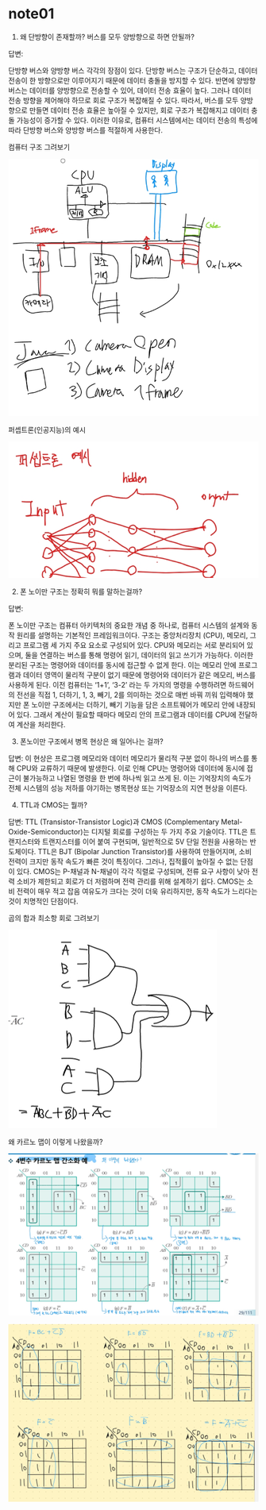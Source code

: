 # note01

1. 왜 단방향이 존재할까? 버스를 모두 양방향으로 하면 안될까?

답변: 

단방향 버스와 양방향 버스 각각의 장점이 있다. 단방향 버스는 구조가 단순하고, 데이터 전송이 한 방향으로만 이루어지기 때문에 데이터 충돌을 방지할 수 있다. 반면에 양방향 버스는 데이터를 양방향으로 전송할 수 있어, 데이터 전송 효율이 높다. 그러나 데이터 전송 방향을 제어해야 하므로 회로 구조가 복잡해질 수 있다. 따라서, 버스를 모두 양방향으로 만들면 데이터 전송 효율은 높아질 수 있지만, 회로 구조가 복잡해지고 데이터 충돌 가능성이 증가할 수 있다. 이러한 이유로, 컴퓨터 시스템에서는 데이터 전송의 특성에 따라 단방향 버스와 양방향 버스를 적절하게 사용한다.

컴퓨터 구조 그려보기

![Screenshot_2024-03-22-13-11-52-447.jpeg](0317e72c3f6b44169274dc46324340c2/Screenshot_2024-03-22-13-11-52-447.jpeg)

퍼셉트론(인공지능)의 예시

![Screenshot_2024-03-22-13-16-32-394.jpeg](0317e72c3f6b44169274dc46324340c2/Screenshot_2024-03-22-13-16-32-394.jpeg)

2. 폰 노이만 구조는 정확히 뭐를 말하는걸까?

답변: 

폰 노이만 구조는 컴퓨터 아키텍처의 중요한 개념 중 하나로, 컴퓨터 시스템의 설계와 동작 원리를 설명하는 기본적인 프레임워크이다.  구조는 중앙처리장치 (CPU), 메모리, 그리고 프로그램 세 가지 주요 요소로 구성되어 있다. CPU와 메모리는 서로 분리되어 있으며, 둘을 연결하는 버스를 통해 명령어 읽기, 데이터의 읽고 쓰기가 가능하다. 이러한 분리된 구조는 명령어와 데이터를 동시에 접근할 수 없게 한다. 이는 메모리 안에 프로그램과 데이터 영역이 물리적 구분이 없기 때문에 명령어와 데이터가 같은 메모리, 버스를 사용하게 된다. 이전 컴퓨터는 ‘1+1’, ‘3-2’ 라는 두 가지의 명령을 수행하려면 하드웨어의 전선을 직접 1, 더하기, 1, 3, 빼기, 2를 의미하는 것으로 매번 바꿔 끼워 입력해야 했지만 폰 노이만 구조에서는 더하기, 빼기 기능을 담은 소프트웨어가 메모리 안에 내장되어 있다. 그래서 계산이 필요할 때마다 메모리 안의 프로그램과 데이터를 CPU에 전달하여 계산을 처리한다.

3. 폰노이만 구조에서 병목 현상은 왜 일어나는 걸까?

답변: 이 현상은 프로그램 메모리와 데이터 메모리가 물리적 구분 없이 하나의 버스를 통해 CPU와 교류하기 때문에 발생한다. 이로 인해 CPU는 명령어와 데이터에 동시에 접근이 불가능하고 나열된 명령을 한 번에 하나씩 읽고 쓰게 된. 이는 기억장치의 속도가 전체 시스템의 성능 저하를 야기하는 병목현상 또는 기억장소의 지연 현상을 이른다.

4. TTL과 CMOS는 뭘까?

답변: TTL (Transistor-Transistor Logic)과 CMOS (Complementary Metal-Oxide-Semiconductor)는 디지털 회로를 구성하는 두 가지 주요 기술이다. TTL은 트랜지스터와 트랜지스터를 이어 붙여 구현되며, 일반적으로 5V 단일 전원을 사용하는 반도체이다. TTL은 BJT (Bipolar Junction Transistor)를 사용하여 만들어지며, 소비 전력이 크지만 동작 속도가 빠른 것이 특징이다. 그러나, 집적률이 높아질 수 없는 단점이 있다. CMOS는 P-채널과 N-채널이 각각 직렬로 구성되며, 전류 요구 사항이 낮아 전력 소비가 제한되고 회로가 더 저렴하며 전력 관리를 위해 설계하기 쉽다. CMOS는 소비 전력이 매우 적고 잡음 여유도가 크다는 것이 더욱 유리하지만, 동작 속도가 느리다는 것이 치명적인 단점이다.

곱의 합과 최소항 회로 그려보기

![Screenshot_2024-03-22-13-10-42-550.jpeg](0317e72c3f6b44169274dc46324340c2/Screenshot_2024-03-22-13-10-42-550.jpeg)

왜 카르노 맵이 이렇게 나왔을까?

![Screenshot_2024-03-22-13-35-49-259.jpeg](0317e72c3f6b44169274dc46324340c2/Screenshot_2024-03-22-13-35-49-259.jpeg)

![Screenshot_2024-03-24-22-22-59-442.jpeg](0317e72c3f6b44169274dc46324340c2/Screenshot_2024-03-24-22-22-59-442.jpeg)
